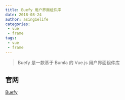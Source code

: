 ```yaml
---
title: Buefy 用户界面组件库
date: 2018-08-24
author: asing1elife
categories:
 - vue
 - frame
tags:
 - vue
 - frame
---
```

> Buefy 是一款基于 Bumla 的 Vue.js 用户界面组件库  

## 官网
[Buefy](https://buefy.github.io/#/)